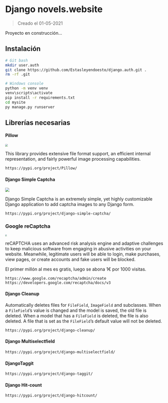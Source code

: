 # Django novels.website

> Creado el 01-05-2021



Proyecto en construcción...



## Instalación

```bash
# Git bash
mkdir user.auth
git clone https://github.com/Estasleyendoesto/django.auth.git .
rm -rf .git

# Windows console
python -m venv venv
venv\scripts\activate
pip install -r requirements.txt
cd mysite
py manage.py runserver
```



## Librerías necesarias

#### Pillow

<img src="https://warehouse-camo.ingress.cmh1.psfhosted.org/03c911d36c5cddd9da826125407e4f65a04de2e1/68747470733a2f2f7261772e67697468756275736572636f6e74656e742e636f6d2f707974686f6e2d70696c6c6f772f70696c6c6f772d6c6f676f2f6d61737465722f70696c6c6f772d6c6f676f2d323438783235302e706e67" style="zoom: 50%;" />

This library provides extensive file format support, an efficient internal representation, and fairly powerful image processing capabilities.

```
https://pypi.org/project/Pillow/
```



#### Django Simple Captcha

<img src="https://warehouse-camo.ingress.cmh1.psfhosted.org/6a9fc14c93906e0cc0bf2cd0ad3a9f9bd61aecda/687474703a2f2f646a616e676f2d73696d706c652d636170746368612e72656164746865646f63732e696f2f656e2f6c61746573742f5f696d616765732f63617074636861332e706e67" style="zoom: 80%;" />

Django Simple Captcha is an extremely simple, yet highly customizable Django application to add captcha images to any Django form.

```
https://pypi.org/project/django-simple-captcha/
```



### Google reCaptcha

<img src="https://www.google.com/recaptcha/about/images/reCAPTCHA-logo@2x.png" style="zoom:33%;" />

reCAPTCHA uses an advanced risk analysis engine and adaptive challenges to keep malicious software from engaging in abusive activities on your website. Meanwhile, legitimate users will be able to login, make purchases, view pages, or create accounts and fake users will be blocked.

El primer millón al mes es gratis, luego se abona 1€ por 1000 visitas.

```
https://www.google.com/recaptcha/admin/create
https://developers.google.com/recaptcha/docs/v3
```



#### Django Cleanup

Automatically deletes files for `FileField`, `ImageField` and subclasses. When a `FileField`’s value is changed and the model is saved, the old file is deleted. When a model that has a `FileField` is deleted, the file is also deleted. A file that is set as the `FileField`’s default value will not be deleted.

```
https://pypi.org/project/django-cleanup/
```



#### Django Multiselectfield

```
https://pypi.org/project/django-multiselectfield/
```



#### DjangoTaggit

```
https://pypi.org/project/django-taggit/
```



#### Django Hit-count

```
https://pypi.org/project/django-hitcount/
```



